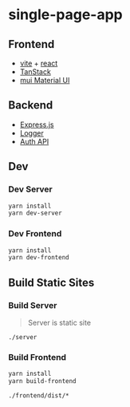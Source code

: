 # single-page-app

## Frontend

- [vite](https://vitejs.dev/guide/) + [react](https://react.dev/reference/react)
- [TanStack](https://tanstack.com/router/latest/docs/framework/react/installation)
- [mui Material UI](https://mui.com/material-ui/getting-started/)

## Backend

- [Express.js](https://expressjs.com/de/starter/installing.html)
- [Logger](https://github.com/winstonjs/winston)
- [Auth API](https://github.com/jgteske/auth-api)

## Dev

### Dev Server

```powershell
yarn install
yarn dev-server
```

### Dev Frontend

```powershell
yarn install
yarn dev-frontend
```

## Build Static Sites

### Build Server

> Server is static site

`./server`

### Build Frontend

```powershell
yarn install
yarn build-frontend
```

`./frontend/dist/*`

